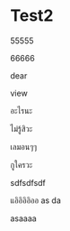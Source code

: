 # Test2

55555

66666


dear  

view

อะไรนะ

ไม่รู้สิวะ

เลมอนๆๆ

กูใครวะ

sdfsdfsdf

แอิอิอิอิออ
as
da

asaaaa
